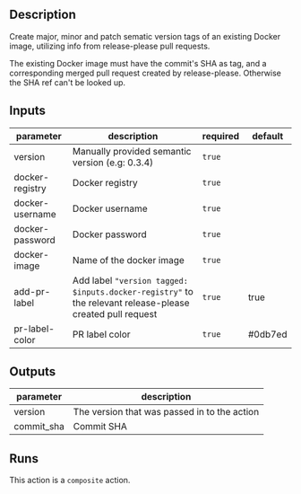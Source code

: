 ## Description

Create major, minor and patch sematic version tags of an existing Docker image,
utilizing info from release-please pull requests.

The existing Docker image must have the commit's SHA as tag, and a corresponding
merged pull request created by release-please. Otherwise the SHA ref can't be looked up.

<!-- action-docs-inputs -->

## Inputs

| parameter       | description                                                                                               | required | default |
| --------------- | --------------------------------------------------------------------------------------------------------- | -------- | ------- |
| version         | Manually provided semantic version (e.g: 0.3.4)                                                           | `true`   |         |
| docker-registry | Docker registry                                                                                           | `true`   |         |
| docker-username | Docker username                                                                                           | `true`   |         |
| docker-password | Docker password                                                                                           | `true`   |         |
| docker-image    | Name of the docker image                                                                                  | `true`   |         |
| add-pr-label    | Add label `"version tagged: $inputs.docker-registry"` to the relevant release-please created pull request | `true`   | true    |
| pr-label-color  | PR label color                                                                                            | `true`   | #0db7ed |

<!-- action-docs-inputs -->

<!-- action-docs-outputs -->

## Outputs

| parameter  | description                                  |
| ---------- | -------------------------------------------- |
| version    | The version that was passed in to the action |
| commit_sha | Commit SHA                                   |

<!-- action-docs-outputs -->

<!-- action-docs-runs -->

## Runs

This action is a `composite` action.

<!-- action-docs-runs -->

